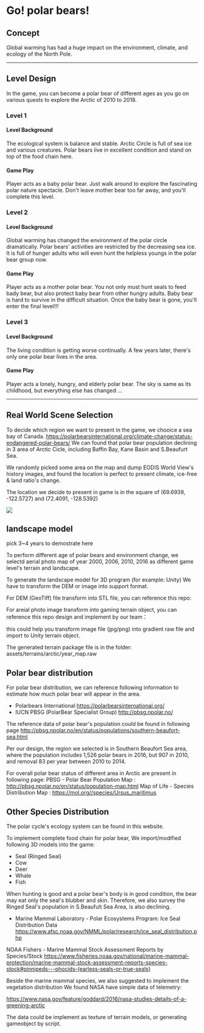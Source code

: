 # Go! polar bears!
## Concept

Global warming has had a huge impact on the environment, climate, and ecology of the North Pole.

---

## Level Design
In the game, you can become a polar bear of different ages as you go on various quests to explore the Arctic of 2010 to 2018.
### Level 1
#### Level Background
The ecological system is balance and stable.  Arctic Circle is full of sea ice and various creatures.  Polar bears live in excellent condition and stand on top of the food chain here.
#### Game Play
Player acts as a baby polar bear.  Just walk around to explore the fascinating polar nature spectacle.  Don't leave mother bear too far away, and you'll complete this level.

### Level 2
#### Level Background
Global warming has changed the environment of the polar circle dramatically.  Polar bears' activities are restricted by the decreasing sea ice.  It is full of hunger adults who will even hunt the helpless youngs in the polar bear group now.
#### Game Play
Player acts as a mother polar bear.  You not only must hunt seals to feed bady bear, but also protect baby bear from other hungry adults.  Baby bear is hard to survive in the difficult situation.  Once the baby bear is gone, you'll enter the final level!!!

### Level 3
#### Level Background
The living condition is getting worse continually.  A few years later, there's only one polar bear lives in the area.
#### Game Play
Player acts a lonely, hungry, and elderly polar bear.  The sky is same as its childhood, but everything else has changed ...

---

## Real World Scene Selection
To decide which region we want to present in the game, we chooice a sea bay of Canada.
https://polarbearsinternational.org/climate-change/status-endangered-polar-bears/
We can found that polar bear population declining in 3 area of Arctic Cicle, including Baffin Bay, Kane Basin and S.Beaufurt Sea.

We randomly picked some area on the map and dump EODIS World View's history images, and found the location is perfect to present climate, ice-free & land ratio's change.

The location we decide to present in game is in the square of (69.6939, -122.5727) and (72.4091, -128.5392)

![](https://)




## landscape model
pick 3~4 years to demostrate here

To perform different age of polar bears and environment change, we selectd aerial photo map of year 2000, 2006, 2010, 2016 as different game level's terrain and landscape.


To generate the landscape model for 3D program (for example: Unity)
We have to transform the DEM or image into support format. 

For DEM (GeoTiff) file transform into STL file, you can reference this repo:


For areial photo image transform into gaming terrain object, you can reference this repo design and implement by our team：

this could help you transform image file (jpg/png) into gradient raw file and import to Unity terrain object.

The generated terrain package file is in the folder: 
    assets/terrains/arctic/year_map.raw
    





## Polar bear distribution
For polar bear distribution, we can reference following information to estimate how much polar bear will appear in the area.

* Polarbears International https://polarbearsinternational.org/
* IUCN PBSG (PolarBear Specialist Group) http://pbsg.npolar.no/

The reference data of polar bear's population could be found in following page
http://pbsg.npolar.no/en/status/populations/southern-beaufort-sea.html

Per our design, the region we selected is in Southern Beaufort Sea area, 
where the population includes 1,526 polar bears in 2016, but 907 in 2010, and removal 83 per year between 2010 to 2014.


For overall polar bear status of different area in Arctic are present in following page: 
PBSG - Polar Bear Population Map : http://pbsg.npolar.no/en/status/population-map.html
Map of Life - Species Distribution Map : https://mol.org//species/Ursus_maritimus


## Other Species Distribution
The polar cycle's ecology system can be found in this website. 

To implement complete food chain for polar bear, 
We import/modified following 3D models into the game:
* Seal (Ringed Seal)
* Cow 
* Deer 
* Whale
* Fish

When hunting is good and a polar bear's body is in good condition, the bear may eat only the seal's blubber and skin.
Therefore, we also survey the Ringed Seal's population in S.Beaufult Sea Area, is also declining.

* Marine Mammal Laboratory - Polar Ecosystems Program: Ice Seal Distribution Data
https://www.afsc.noaa.gov/NMML/polar/research/ice_seal_distribution.php

NOAA Fishers - Marine Mammal Stock Assessment Reports by Species/Stock
https://www.fisheries.noaa.gov/national/marine-mammal-protection/marine-mammal-stock-assessment-reports-species-stock#pinnipeds---phocids-(earless-seals-or-true-seals)



Beside the marine mammal species, we also suggested to implement the vegetation distribution
We found NASA have simple data of telemetry:

https://www.nasa.gov/feature/goddard/2016/nasa-studies-details-of-a-greening-arctic

The data could be implement as texture of terrain models, or generating gameobject by script.
